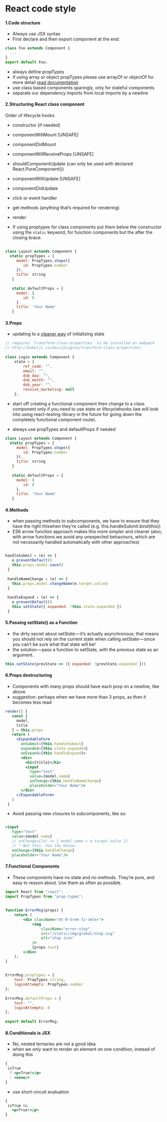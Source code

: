 # React code style

#### 1.Code structure
- Always use JSX syntax
- First declare and then export component at the end:

```jsx
class Foo extends Component {
  ...
}
export default Foo;
```

- always define propTypes
- if using array or object propTypes please use arrayOf or objectOf for more detail [read documentation](https://reactjs.org/docs/typechecking-with-proptypes.html)
- use class based components sparingly, only for stateful components
- separate our dependency imports from local imports by a newline


#### 2.Structuring React class component
Order of lifecycle hooks
- constructor (if needed)
- componentWillMount [UNSAFE]
- componentDidMount
- componentWillReceiveProps [UNSAFE]
- shouldComponentUpdate (can only be used with declared React.PureComponent())
- componentWillUpdate [UNSAFE]
- componentDidUpdate
- click or event handler
- get methods (anything that’s required for rendering)
- render

- If using proptypes for class components put them below the constructor using the `static` keyword, for function components but the after the closing brace.

```jsx 
 
class Layout extends Component {
  static propTypes = {
     model: PropTypes.shape({
        id: PropTypes.number
     }),
     title: string
   }
 
   static defaultProps = {
     model: {
        id: 0
     },
     title: 'Your Name'
   }
 ```

#### 3.Props
- updating to a [cleaner way](https://daveceddia.com/where-initialize-state-react/) of initializing state

```jsx
// requires `transform-class-properties` to be installed on webpack
// http://babeljs.io/docs/plugins/transform-class-properties/
 
class Login extends Component {
    state = {
        ref_code: "",
        email: "",
        dob_day: "",
        dob_month: "",
        dob_year: "",
        receive_marketing: null
    };
```

- start off creating a functional component then change to a class component only if you need to use state or lifecyclehooks (we will look into using react-testing-library in the future for going down the completely functional component route).

- always use propTypes and defaultProps if needed

```jsx
class Layout extends Component {
  static propTypes = {
     model: PropTypes.shape({
        id: PropTypes.number
     }),
     title: string
   }
 
   static defaultProps = {
     model: {
        id: 0
     },
     title: 'Your Name'
   }
```

#### 4.Methods
- when passing methods to subcomponents, we have to ensure that they have the right thiswhen they’re called (e.g. this.handleSubmit.bind(this))
- ES6 arrow function approach makes this more simpler and cleaner (also, with arrow functions we avoid any unexpected behaviours, which are not necessarily handled automatically with other approaches)

```jsx

handleSubmit = (e) => {
   e.preventDefault()
   this.props.model.save()
 }
 
 handleNameChange = (e) => {
   this.props.model.changeName(e.target.value)
 }
 
 handleExpand = (e) => {
   e.preventDefault()
   this.setState({ expanded: !this.state.expanded })
 }
```

#### 5.Passing setState() as a Function
- the dirty secret about setState — it’s actually asynchronous; that means you should not rely on the current state when calling setState — since you can’t be sure what that state will be!
- the solution — pass a function to setState, with the previous state as an argument.

```jsx
this.setState(prevState => ({ expanded: !prevState.expanded }))
```

#### 6.Props destructuring 
- Components with many props should have each prop on a newline, like above.
- suggestion: perhaps when we have more than 3 props, as then it becomes less read

```jsx
render() {
   const {
     model,
     title
   } = this.props
   return (
     <ExpandableForm
       onSubmit={this.handleSubmit}
       expanded={this.state.expanded}
       onExpand={this.handleExpand}>
       <div>
         <h1>{title}</h1>
         <input
           type="text"
           value={model.name}
           onChange={this.handleNameChange}
           placeholder="Your Name"/>
       </div>
     </ExpandableForm>
   )
 }
 ```
 
 - Avoid passing new closures to subcomponents, like so:
 
 ```jsx
 
<input
    type="text"
    value={model.name}
    // onChange={(e) => { model.name = e.target.value }}
    // ^ Not this. Use the below:
    onChange={this.handleChange}
    placeholder="Your Name"/>
```

#### 7.Functional Components
- These components have no state and no methods. They’re pure, and easy to reason about. Use them as often as possible.

```jsx
import React from "react";
import PropTypes from "prop-types";
 
 
function ErrorMsg(props) {
    return (
        <div className="mt-0-5rem fz-smler">
            <img
                className="error-stop"
                src="/static/img/global/stop.svg"
                alt="stop icon"
            />
            {props.text}
        </div>
    );
}
 
 
ErrorMsg.propTypes = {
    text: PropTypes.string,
    loginAttempts: PropTypes.number
};
 
ErrorMsg.defaultProps = {
    text: "",
    loginAttempts: 0
};
 
export default ErrorMsg;
```

#### 8.Conditionals is JSX
- No, nested ternaries are not a good idea
- when we only want to render an element on one condition, instead of doing this

```jsx
{
 isTrue
  ? <p>True!</p>
  : <none/>
}
```

- use short-circuit evaluation

```jsx
{
 isTrue &&
   <p>True!</p>
}
```
